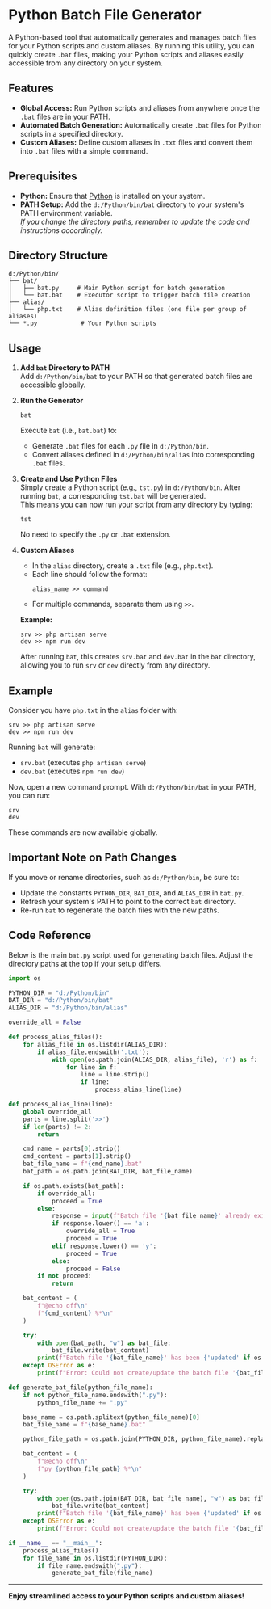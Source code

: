 # Python Batch File Generator

A Python-based tool that automatically generates and manages batch files for your Python scripts and custom aliases. By running this utility, you can quickly create `.bat` files, making your Python scripts and aliases easily accessible from any directory on your system.

## Features

- **Global Access:** Run Python scripts and aliases from anywhere once the `.bat` files are in your PATH.
- **Automated Batch Generation:** Automatically create `.bat` files for Python scripts in a specified directory.
- **Custom Aliases:** Define custom aliases in `.txt` files and convert them into `.bat` files with a simple command.

## Prerequisites

- **Python:** Ensure that [Python](https://www.python.org/downloads/) is installed on your system.
- **PATH Setup:** Add the `d:/Python/bin/bat` directory to your system's PATH environment variable.  
  *If you change the directory paths, remember to update the code and instructions accordingly.*

## Directory Structure

```
d:/Python/bin/
├── bat/
│   ├── bat.py     # Main Python script for batch generation
│   └── bat.bat    # Executor script to trigger batch file creation
├── alias/
│   └── php.txt    # Alias definition files (one file per group of aliases)
└── *.py            # Your Python scripts
```

## Usage

1. **Add `bat` Directory to PATH**  
   Add `d:/Python/bin/bat` to your PATH so that generated batch files are accessible globally.

2. **Run the Generator**
   ```
   bat
   ```
   Execute `bat` (i.e., `bat.bat`) to:
   - Generate `.bat` files for each `.py` file in `d:/Python/bin`.
   - Convert aliases defined in `d:/Python/bin/alias` into corresponding `.bat` files.

4. **Create and Use Python Files**  
   Simply create a Python script (e.g., `tst.py`) in `d:/Python/bin`. After running `bat`, a corresponding `tst.bat` will be generated.  
   This means you can now run your script from any directory by typing:
   ```
   tst
   ```
   No need to specify the `.py` or `.bat` extension.

5. **Custom Aliases**  
   - In the `alias` directory, create a `.txt` file (e.g., `php.txt`).
   - Each line should follow the format:  
     ```
     alias_name >> command
     ```
   - For multiple commands, separate them using `>>`.

   **Example:**
   ```
   srv >> php artisan serve
   dev >> npm run dev
   ```

   After running `bat`, this creates `srv.bat` and `dev.bat` in the `bat` directory, allowing you to run `srv` or `dev` directly from any directory.

## Example

Consider you have `php.txt` in the `alias` folder with:
```
srv >> php artisan serve
dev >> npm run dev
```

Running `bat` will generate:
- `srv.bat` (executes `php artisan serve`)
- `dev.bat` (executes `npm run dev`)

Now, open a new command prompt. With `d:/Python/bin/bat` in your PATH, you can run:
```
srv
dev
```
These commands are now available globally.

## Important Note on Path Changes

If you move or rename directories, such as `d:/Python/bin`, be sure to:
- Update the constants `PYTHON_DIR`, `BAT_DIR`, and `ALIAS_DIR` in `bat.py`.
- Refresh your system's PATH to point to the correct `bat` directory.
- Re-run `bat` to regenerate the batch files with the new paths.

## Code Reference

Below is the main `bat.py` script used for generating batch files. Adjust the directory paths at the top if your setup differs.

```python
import os

PYTHON_DIR = "d:/Python/bin"
BAT_DIR = "d:/Python/bin/bat"
ALIAS_DIR = "d:/Python/bin/alias"

override_all = False

def process_alias_files():
    for alias_file in os.listdir(ALIAS_DIR):
        if alias_file.endswith('.txt'):
            with open(os.path.join(ALIAS_DIR, alias_file), 'r') as f:
                for line in f:
                    line = line.strip()
                    if line:
                        process_alias_line(line)

def process_alias_line(line):
    global override_all
    parts = line.split('>>')
    if len(parts) != 2:
        return

    cmd_name = parts[0].strip()
    cmd_content = parts[1].strip()
    bat_file_name = f"{cmd_name}.bat"
    bat_path = os.path.join(BAT_DIR, bat_file_name)

    if os.path.exists(bat_path):
        if override_all:
            proceed = True
        else:
            response = input(f"Batch file '{bat_file_name}' already exists. Update it? (y/n/a): ")
            if response.lower() == 'a':
                override_all = True
                proceed = True
            elif response.lower() == 'y':
                proceed = True
            else:
                proceed = False
        if not proceed:
            return

    bat_content = (
        f"@echo off\n"
        f"{cmd_content} %*\n"
    )

    try:
        with open(bat_path, "w") as bat_file:
            bat_file.write(bat_content)
        print(f"Batch file '{bat_file_name}' has been {'updated' if os.path.exists(bat_path) else 'created'} successfully.")
    except OSError as e:
        print(f"Error: Could not create/update the batch file '{bat_file_name}'. {e}")

def generate_bat_file(python_file_name):
    if not python_file_name.endswith(".py"):
        python_file_name += ".py"

    base_name = os.path.splitext(python_file_name)[0]
    bat_file_name = f"{base_name}.bat"

    python_file_path = os.path.join(PYTHON_DIR, python_file_name).replace("\\", "/")

    bat_content = (
        f"@echo off\n"
        f"py {python_file_path} %*\n"
    )

    try:
        with open(os.path.join(BAT_DIR, bat_file_name), "w") as bat_file:
            bat_file.write(bat_content)
        print(f"Batch file '{bat_file_name}' has been {'updated' if os.path.exists(os.path.join(BAT_DIR, bat_file_name)) else 'created'} successfully.")
    except OSError as e:
        print(f"Error: Could not create/update the batch file '{bat_file_name}'. {e}")

if __name__ == "__main__":
    process_alias_files()
    for file_name in os.listdir(PYTHON_DIR):
        if file_name.endswith(".py"):
            generate_bat_file(file_name)
```

---

**Enjoy streamlined access to your Python scripts and custom aliases!**
